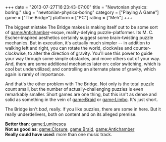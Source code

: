 +++
date = "2013-07-27T16:23:43-07:00"
title = "Newtonian physics: boring."
slug = "newtonian-physics-boring"
category = ["Playing A Game"]
game = ["The Bridge"]
platform = ["PC"]
rating = ["Meh"]
+++

The biggest mistake The Bridge makes is making itself out to be some sort of <game:Antichamber>-esque, reality-defying puzzle-platformer.  Its M. C. Escher-inspired aesthetics certainly suggest some brain-twisting puzzle mechanics.  But in execution, it's actually much simpler -- in addition to walking left and right, you can rotate the world, clockwise and counter-clockwise, to alter the direction of gravity.  You'll use this power to guide your way through some simple obstacles, and move others out of your way.  And, there are some additional mechanics later on: color switching, which is cool but underutilized; and controlling an alternate plane of gravity, which again is rarely of importance.

And that's the other problem with The Bridge.  Not only is the total puzzle count small, but the number of actually-challenging puzzles is even remarkably smaller.  Short games are one thing, but this isn't as dense and solid as something in the vein of <game:Braid> or <game:Limbo>.  It's just short.

The Bridge isn't <i>bad</i>, really.  If you like puzzles, there are some in here.  But it really underdelivers, both on content and on its alleged premise.

<b>Better than</b>: <game:Luminesca>  
<b>Not as good as</b>: <game:Closure>, <game:Braid>, <game:Antichamber>  
<b>Really could have used</b>: more than one music track.